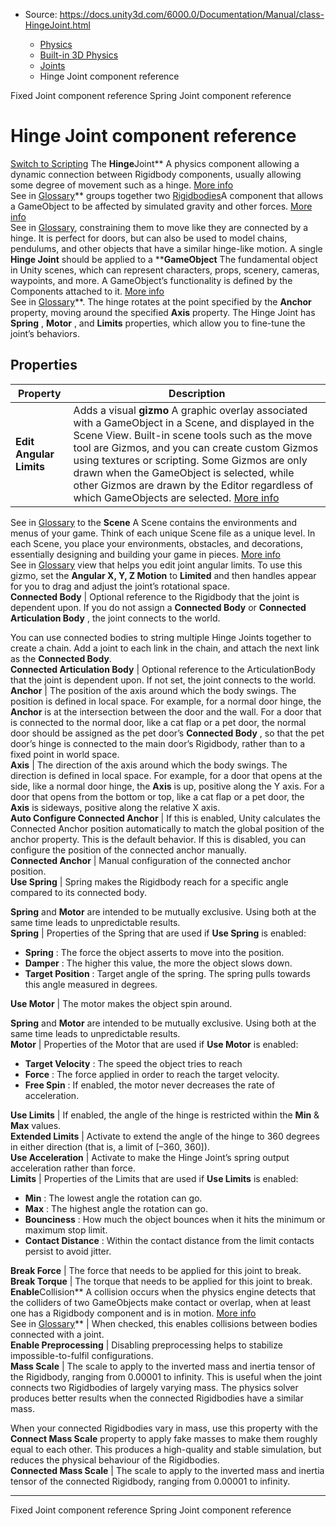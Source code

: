 * Source: https://docs.unity3d.com/6000.0/Documentation/Manual/class-HingeJoint.html

  * [Physics](https://docs.unity3d.com/6000.0/Documentation/Manual/PhysicsSection.html)
  * [Built-in 3D Physics](https://docs.unity3d.com/6000.0/Documentation/Manual/PhysicsOverview.html)
  * [Joints](https://docs.unity3d.com/6000.0/Documentation/Manual/joints-section.html)
  * Hinge Joint component reference


[](https://docs.unity3d.com/6000.0/Documentation/Manual/class-FixedJoint.html)
Fixed Joint component reference
[](https://docs.unity3d.com/6000.0/Documentation/Manual/class-SpringJoint.html)
Spring Joint component reference
# Hinge Joint component reference
[Switch to Scripting](https://docs.unity3d.com/6000.0/Documentation/ScriptReference/HingeJoint.html "Go to HingeJoint page in the Scripting Reference")
The **Hinge**Joint** A physics component allowing a dynamic connection between Rigidbody components, usually allowing some degree of movement such as a hinge. [More info](https://docs.unity3d.com/6000.0/Documentation/Manual/Joints.html)  
See in [Glossary](https://docs.unity3d.com/6000.0/Documentation/Manual/Glossary.html#joint)** groups together two [Rigidbodies](https://docs.unity3d.com/6000.0/Documentation/Manual/class-Rigidbody.html)A component that allows a GameObject to be affected by simulated gravity and other forces. [More info](https://docs.unity3d.com/6000.0/Documentation/Manual/class-Rigidbody.html)  
See in [Glossary](https://docs.unity3d.com/6000.0/Documentation/Manual/Glossary.html#Rigidbody), constraining them to move like they are connected by a hinge. It is perfect for doors, but can also be used to model chains, pendulums, and other objects that have a similar hinge-like motion.
A single **Hinge Joint** should be applied to a ****GameObject** The fundamental object in Unity scenes, which can represent characters, props, scenery, cameras, waypoints, and more. A GameObject’s functionality is defined by the Components attached to it. [More info](https://docs.unity3d.com/6000.0/Documentation/Manual/class-GameObject.html)  
See in [Glossary](https://docs.unity3d.com/6000.0/Documentation/Manual/Glossary.html#GameObject)**. The hinge rotates at the point specified by the **Anchor** property, moving around the specified **Axis** property. 
The Hinge Joint has **Spring** , **Motor** , and **Limits** properties, which allow you to fine-tune the joint’s behaviors.
## Properties
**Property** | **Description**  
---|---  
**Edit Angular Limits** | Adds a visual **gizmo** A graphic overlay associated with a GameObject in a Scene, and displayed in the Scene View. Built-in scene tools such as the move tool are Gizmos, and you can create custom Gizmos using textures or scripting. Some Gizmos are only drawn when the GameObject is selected, while other Gizmos are drawn by the Editor regardless of which GameObjects are selected. [More info](https://docs.unity3d.com/6000.0/Documentation/Manual/GizmosMenu.html#GizmosIcons)  
See in [Glossary](https://docs.unity3d.com/6000.0/Documentation/Manual/Glossary.html#Gizmo) to the **Scene** A Scene contains the environments and menus of your game. Think of each unique Scene file as a unique level. In each Scene, you place your environments, obstacles, and decorations, essentially designing and building your game in pieces. [More info](https://docs.unity3d.com/6000.0/Documentation/Manual/CreatingScenes.html)  
See in [Glossary](https://docs.unity3d.com/6000.0/Documentation/Manual/Glossary.html#Scene) view that helps you edit joint angular limits. To use this gizmo, set the **Angular X, Y, Z Motion** to **Limited** and then handles appear for you to drag and adjust the joint’s rotational space.  
**Connected Body** | Optional reference to the Rigidbody that the joint is dependent upon. If you do not assign a **Connected Body** or **Connected Articulation Body** , the joint connects to the world.   
  
You can use connected bodies to string multiple Hinge Joints together to create a chain. Add a joint to each link in the chain, and attach the next link as the **Connected Body**.  
**Connected Articulation Body** | Optional reference to the ArticulationBody that the joint is dependent upon. If not set, the joint connects to the world.  
**Anchor** | The position of the axis around which the body swings. The position is defined in local space. For example, for a normal door hinge, the **Anchor** is at the intersection between the door and the wall. For a door that is connected to the normal door, like a cat flap or a pet door, the normal door should be assigned as the pet door’s **Connected Body** , so that the pet door’s hinge is connected to the main door’s Rigidbody, rather than to a fixed point in world space.  
**Axis** | The direction of the axis around which the body swings. The direction is defined in local space. For example, for a door that opens at the side, like a normal door hinge, the **Axis** is up, positive along the Y axis. For a door that opens from the bottom or top, like a cat flap or a pet door, the **Axis** is sideways, positive along the relative X axis.  
**Auto Configure Connected Anchor** | If this is enabled, Unity calculates the Connected Anchor position automatically to match the global position of the anchor property. This is the default behavior. If this is disabled, you can configure the position of the connected anchor manually.  
**Connected Anchor** | Manual configuration of the connected anchor position.  
**Use Spring** | Spring makes the Rigidbody reach for a specific angle compared to its connected body.   
  
**Spring** and **Motor** are intended to be mutually exclusive. Using both at the same time leads to unpredictable results.  
**Spring** | Properties of the Spring that are used if **Use Spring** is enabled:  

  * **Spring** : The force the object asserts to move into the position.
  * **Damper** : The higher this value, the more the object slows down.
  * **Target Position** : Target angle of the spring. The spring pulls towards this angle measured in degrees.

  
**Use Motor** | The motor makes the object spin around.   
  
**Spring** and **Motor** are intended to be mutually exclusive. Using both at the same time leads to unpredictable results.  
**Motor** | Properties of the Motor that are used if **Use Motor** is enabled:  

  * **Target Velocity** : The speed the object tries to reach
  * **Force** : The force applied in order to reach the target velocity.
  * **Free Spin** : If enabled, the motor never decreases the rate of acceleration.

  
**Use Limits** | If enabled, the angle of the hinge is restricted within the **Min** & **Max** values.  
**Extended Limits** | Activate to extend the angle of the hinge to 360 degrees in either direction (that is, a limit of [–360, 360]).  
**Use Acceleration** | Activate to make the Hinge Joint’s spring output acceleration rather than force.  
**Limits** | Properties of the Limits that are used if **Use Limits** is enabled:  

  * **Min** : The lowest angle the rotation can go.
  * **Max** : The highest angle the rotation can go.
  * **Bounciness** : How much the object bounces when it hits the minimum or maximum stop limit.
  * **Contact Distance** : Within the contact distance from the limit contacts persist to avoid jitter.

  
**Break Force** | The force that needs to be applied for this joint to break.  
**Break Torque** | The torque that needs to be applied for this joint to break.  
**Enable**Collision** A collision occurs when the physics engine detects that the colliders of two GameObjects make contact or overlap, when at least one has a Rigidbody component and is in motion. [More info](https://docs.unity3d.com/6000.0/Documentation/Manual/CollidersOverview.html)  
See in [Glossary](https://docs.unity3d.com/6000.0/Documentation/Manual/Glossary.html#Collision)** | When checked, this enables collisions between bodies connected with a joint.  
**Enable Preprocessing** | Disabling preprocessing helps to stabilize impossible-to-fulfil configurations.  
**Mass Scale** | The scale to apply to the inverted mass and inertia tensor of the Rigidbody, ranging from 0.00001 to infinity. This is useful when the joint connects two Rigidbodies of largely varying mass. The physics solver produces better results when the connected Rigidbodies have a similar mass.  
  
When your connected Rigidbodies vary in mass, use this property with the **Connect Mass Scale** property to apply fake masses to make them roughly equal to each other. This produces a high-quality and stable simulation, but reduces the physical behaviour of the Rigidbodies.  
**Connected Mass Scale** | The scale to apply to the inverted mass and inertia tensor of the connected Rigidbody, ranging from 0.00001 to infinity.  
* * *
[](https://docs.unity3d.com/6000.0/Documentation/Manual/class-FixedJoint.html)
Fixed Joint component reference
[](https://docs.unity3d.com/6000.0/Documentation/Manual/class-SpringJoint.html)
Spring Joint component reference
